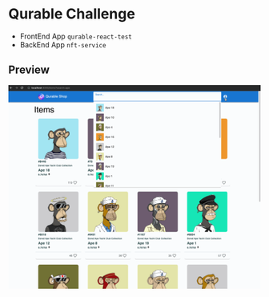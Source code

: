 # Qurable Challenge

- FrontEnd App `qurable-react-test`
- BackEnd App `nft-service`

## Preview
![Preview](nft.gif)
